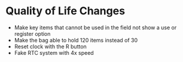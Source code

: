 # Quality of Life Changes

* Make key items that cannot be used in the field not show a use or register option
* Make the bag able to hold 120 items instead of 30
* Reset clock with the R button
* Fake RTC system with 4x speed